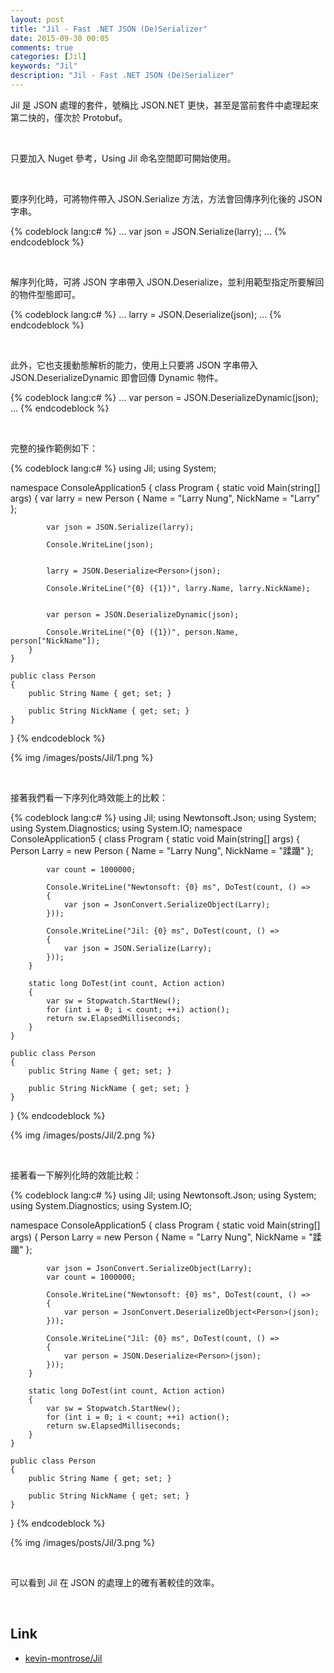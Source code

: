 ```yaml
---
layout: post
title: "Jil - Fast .NET JSON (De)Serializer"
date: 2015-09-30 00:05
comments: true
categories: [Jil]
keywords: "Jil"
description: "Jil - Fast .NET JSON (De)Serializer"
---
```


Jil 是 JSON 處理的套件，號稱比 JSON.NET 更快，甚至是當前套件中處理起來第二快的，僅次於 Protobuf。  

<!-- More -->

<br/>


只要加入 Nuget 參考，Using Jil 命名空間即可開始使用。  

<br/>


要序列化時，可將物件帶入 JSON.Serialize 方法，方法會回傳序列化後的 JSON 字串。  

{% codeblock lang:c# %}
...
var json = JSON.Serialize(larry);
...
{% endcodeblock %}

<Br/>



解序列化時，可將 JSON 字串帶入 JSON.Deserialize，並利用範型指定所要解回的物件型態即可。  

{% codeblock lang:c# %}
...
larry = JSON.Deserialize<Person>(json);
...
{% endcodeblock %}

<br/>



此外，它也支援動態解析的能力，使用上只要將 JSON 字串帶入 JSON.DeserializeDynamic 即會回傳 Dynamic 物件。   

{% codeblock lang:c# %}
...
var person = JSON.DeserializeDynamic(json);
...
{% endcodeblock %}

<br/>



完整的操作範例如下：  

{% codeblock lang:c# %}
using Jil;
using System;

namespace ConsoleApplication5
{
    class Program
    {
        static void Main(string[] args)
        {
            var larry = new Person
            {
                Name = "Larry Nung",
                NickName = "Larry"
            };

            var json = JSON.Serialize(larry);

            Console.WriteLine(json);


            larry = JSON.Deserialize<Person>(json);

            Console.WriteLine("{0} ({1})", larry.Name, larry.NickName);

          
            var person = JSON.DeserializeDynamic(json);

            Console.WriteLine("{0} ({1})", person.Name, person["NickName"]);
        }
    }

    public class Person
    {
        public String Name { get; set; }

        public String NickName { get; set; }
    }
}
{% endcodeblock %}

{% img /images/posts/Jil/1.png %}

<br/>


接著我們看一下序列化時效能上的比較：

{% codeblock lang:c# %}
using Jil;
using Newtonsoft.Json;
using System;
using System.Diagnostics;
using System.IO;
namespace ConsoleApplication5
{
    class Program
    {
        static void Main(string[] args)
        {
            Person Larry = new Person
            {
                Name = "Larry Nung",
                NickName = "蹂躪"
            };

            var count = 1000000;

            Console.WriteLine("Newtonsoft: {0} ms", DoTest(count, () =>
            {
                var json = JsonConvert.SerializeObject(Larry);
            }));

            Console.WriteLine("Jil: {0} ms", DoTest(count, () =>
            {
                var json = JSON.Serialize(Larry);
            }));
        }

        static long DoTest(int count, Action action)
        {
            var sw = Stopwatch.StartNew();
            for (int i = 0; i < count; ++i) action();
            return sw.ElapsedMilliseconds;
        }
    }

    public class Person
    {
        public String Name { get; set; }

        public String NickName { get; set; }
    }
}
{% endcodeblock %}

{% img /images/posts/Jil/2.png %}

<br/>


接著看一下解列化時的效能比較：  

{% codeblock lang:c# %}
using Jil;
using Newtonsoft.Json;
using System;
using System.Diagnostics;
using System.IO;

namespace ConsoleApplication5
{
    class Program
    {
        static void Main(string[] args)
        {
            Person Larry = new Person
            {
                Name = "Larry Nung",
                NickName = "蹂躪"
            };

            var json = JsonConvert.SerializeObject(Larry);
            var count = 1000000;

            Console.WriteLine("Newtonsoft: {0} ms", DoTest(count, () =>
            {
                var person = JsonConvert.DeserializeObject<Person>(json);
            }));

            Console.WriteLine("Jil: {0} ms", DoTest(count, () =>
            {
                var person = JSON.Deserialize<Person>(json);
            }));
        }

        static long DoTest(int count, Action action)
        {
            var sw = Stopwatch.StartNew();
            for (int i = 0; i < count; ++i) action();
            return sw.ElapsedMilliseconds;
        }
    }

    public class Person
    {
        public String Name { get; set; }

        public String NickName { get; set; }
    }
}
{% endcodeblock %}

{% img /images/posts/Jil/3.png %}

<br/>


可以看到 Jil 在 JSON 的處理上的確有著較佳的效率。  

<br/>

Link
----
* [kevin-montrose/Jil](https://github.com/kevin-montrose/Jil)
